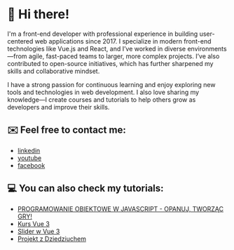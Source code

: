 # 👋 Hi there!

I'm a front-end developer with professional experience in building user-centered web applications since 2017. I specialize in modern front-end technologies like Vue.js and React, and I’ve worked in diverse environments—from agile, fast-paced teams to larger, more complex projects. I’ve also contributed to open-source initiatives, which has further sharpened my skills and collaborative mindset.

I have a strong passion for continuous learning and enjoy exploring new tools and technologies in web development. I also love sharing my knowledge—I create courses and tutorials to help others grow as developers and improve their skills.

## ✉️ Feel free to contact me:

- [linkedin](https://www.linkedin.com/in/micha%C5%82-dziedzi%C5%84ski/)
- [youtube](https://www.youtube.com/c/dziedziuchprogramuje)
- [facebook](https://www.facebook.com/dziedziuchprogramuje)

## 💻 You can also check my tutorials:

- [PROGRAMOWANIE OBIEKTOWE W JAVASCRIPT - OPANUJ, TWORZĄC GRY!](https://www.udemy.com/course/programowanie-obiektowe-w-javascript/)
- [Kurs Vue 3](https://www.youtube.com/playlist?list=PLAZEMftaY1lONL4NwbeC_WkCJ_FLt4hqK)
- [Slider w Vue 3](https://www.youtube.com/playlist?list=PLAZEMftaY1lNdq2alicjiHBBxJz9HSH00)
- [Projekt z Dziedziuchem](https://www.youtube.com/playlist?list=PLTs20Q-BTEMPPU1sYnCGld-AcMTGyfsTv)
